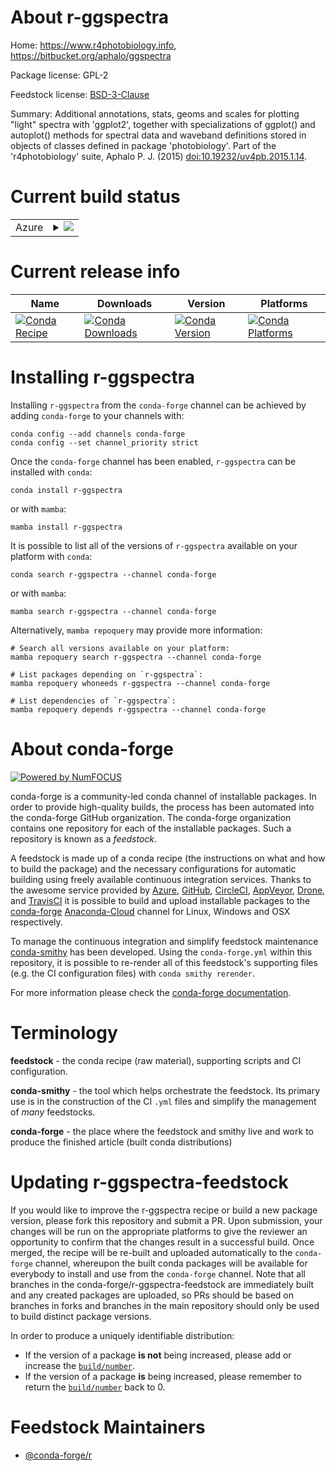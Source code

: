 About r-ggspectra
=================

Home: https://www.r4photobiology.info, https://bitbucket.org/aphalo/ggspectra

Package license: GPL-2

Feedstock license: [BSD-3-Clause](https://github.com/conda-forge/r-ggspectra-feedstock/blob/main/LICENSE.txt)

Summary: Additional annotations, stats, geoms and scales for plotting  "light" spectra with 'ggplot2', together with specializations of ggplot() and autoplot() methods for spectral data and waveband definitions stored in objects of classes defined in package 'photobiology'. Part of the  'r4photobiology' suite, Aphalo P. J. (2015) <doi:10.19232/uv4pb.2015.1.14>.

Current build status
====================


<table>
    
  <tr>
    <td>Azure</td>
    <td>
      <details>
        <summary>
          <a href="https://dev.azure.com/conda-forge/feedstock-builds/_build/latest?definitionId=3403&branchName=main">
            <img src="https://dev.azure.com/conda-forge/feedstock-builds/_apis/build/status/r-ggspectra-feedstock?branchName=main">
          </a>
        </summary>
        <table>
          <thead><tr><th>Variant</th><th>Status</th></tr></thead>
          <tbody><tr>
              <td>linux_64_r_base4.1</td>
              <td>
                <a href="https://dev.azure.com/conda-forge/feedstock-builds/_build/latest?definitionId=3403&branchName=main">
                  <img src="https://dev.azure.com/conda-forge/feedstock-builds/_apis/build/status/r-ggspectra-feedstock?branchName=main&jobName=linux&configuration=linux_64_r_base4.1" alt="variant">
                </a>
              </td>
            </tr><tr>
              <td>linux_64_r_base4.2</td>
              <td>
                <a href="https://dev.azure.com/conda-forge/feedstock-builds/_build/latest?definitionId=3403&branchName=main">
                  <img src="https://dev.azure.com/conda-forge/feedstock-builds/_apis/build/status/r-ggspectra-feedstock?branchName=main&jobName=linux&configuration=linux_64_r_base4.2" alt="variant">
                </a>
              </td>
            </tr><tr>
              <td>osx_64_r_base4.1</td>
              <td>
                <a href="https://dev.azure.com/conda-forge/feedstock-builds/_build/latest?definitionId=3403&branchName=main">
                  <img src="https://dev.azure.com/conda-forge/feedstock-builds/_apis/build/status/r-ggspectra-feedstock?branchName=main&jobName=osx&configuration=osx_64_r_base4.1" alt="variant">
                </a>
              </td>
            </tr><tr>
              <td>osx_64_r_base4.2</td>
              <td>
                <a href="https://dev.azure.com/conda-forge/feedstock-builds/_build/latest?definitionId=3403&branchName=main">
                  <img src="https://dev.azure.com/conda-forge/feedstock-builds/_apis/build/status/r-ggspectra-feedstock?branchName=main&jobName=osx&configuration=osx_64_r_base4.2" alt="variant">
                </a>
              </td>
            </tr><tr>
              <td>win_64</td>
              <td>
                <a href="https://dev.azure.com/conda-forge/feedstock-builds/_build/latest?definitionId=3403&branchName=main">
                  <img src="https://dev.azure.com/conda-forge/feedstock-builds/_apis/build/status/r-ggspectra-feedstock?branchName=main&jobName=win&configuration=win_64_" alt="variant">
                </a>
              </td>
            </tr>
          </tbody>
        </table>
      </details>
    </td>
  </tr>
</table>

Current release info
====================

| Name | Downloads | Version | Platforms |
| --- | --- | --- | --- |
| [![Conda Recipe](https://img.shields.io/badge/recipe-r--ggspectra-green.svg)](https://anaconda.org/conda-forge/r-ggspectra) | [![Conda Downloads](https://img.shields.io/conda/dn/conda-forge/r-ggspectra.svg)](https://anaconda.org/conda-forge/r-ggspectra) | [![Conda Version](https://img.shields.io/conda/vn/conda-forge/r-ggspectra.svg)](https://anaconda.org/conda-forge/r-ggspectra) | [![Conda Platforms](https://img.shields.io/conda/pn/conda-forge/r-ggspectra.svg)](https://anaconda.org/conda-forge/r-ggspectra) |

Installing r-ggspectra
======================

Installing `r-ggspectra` from the `conda-forge` channel can be achieved by adding `conda-forge` to your channels with:

```
conda config --add channels conda-forge
conda config --set channel_priority strict
```

Once the `conda-forge` channel has been enabled, `r-ggspectra` can be installed with `conda`:

```
conda install r-ggspectra
```

or with `mamba`:

```
mamba install r-ggspectra
```

It is possible to list all of the versions of `r-ggspectra` available on your platform with `conda`:

```
conda search r-ggspectra --channel conda-forge
```

or with `mamba`:

```
mamba search r-ggspectra --channel conda-forge
```

Alternatively, `mamba repoquery` may provide more information:

```
# Search all versions available on your platform:
mamba repoquery search r-ggspectra --channel conda-forge

# List packages depending on `r-ggspectra`:
mamba repoquery whoneeds r-ggspectra --channel conda-forge

# List dependencies of `r-ggspectra`:
mamba repoquery depends r-ggspectra --channel conda-forge
```


About conda-forge
=================

[![Powered by
NumFOCUS](https://img.shields.io/badge/powered%20by-NumFOCUS-orange.svg?style=flat&colorA=E1523D&colorB=007D8A)](https://numfocus.org)

conda-forge is a community-led conda channel of installable packages.
In order to provide high-quality builds, the process has been automated into the
conda-forge GitHub organization. The conda-forge organization contains one repository
for each of the installable packages. Such a repository is known as a *feedstock*.

A feedstock is made up of a conda recipe (the instructions on what and how to build
the package) and the necessary configurations for automatic building using freely
available continuous integration services. Thanks to the awesome service provided by
[Azure](https://azure.microsoft.com/en-us/services/devops/), [GitHub](https://github.com/),
[CircleCI](https://circleci.com/), [AppVeyor](https://www.appveyor.com/),
[Drone](https://cloud.drone.io/welcome), and [TravisCI](https://travis-ci.com/)
it is possible to build and upload installable packages to the
[conda-forge](https://anaconda.org/conda-forge) [Anaconda-Cloud](https://anaconda.org/)
channel for Linux, Windows and OSX respectively.

To manage the continuous integration and simplify feedstock maintenance
[conda-smithy](https://github.com/conda-forge/conda-smithy) has been developed.
Using the ``conda-forge.yml`` within this repository, it is possible to re-render all of
this feedstock's supporting files (e.g. the CI configuration files) with ``conda smithy rerender``.

For more information please check the [conda-forge documentation](https://conda-forge.org/docs/).

Terminology
===========

**feedstock** - the conda recipe (raw material), supporting scripts and CI configuration.

**conda-smithy** - the tool which helps orchestrate the feedstock.
                   Its primary use is in the construction of the CI ``.yml`` files
                   and simplify the management of *many* feedstocks.

**conda-forge** - the place where the feedstock and smithy live and work to
                  produce the finished article (built conda distributions)


Updating r-ggspectra-feedstock
==============================

If you would like to improve the r-ggspectra recipe or build a new
package version, please fork this repository and submit a PR. Upon submission,
your changes will be run on the appropriate platforms to give the reviewer an
opportunity to confirm that the changes result in a successful build. Once
merged, the recipe will be re-built and uploaded automatically to the
`conda-forge` channel, whereupon the built conda packages will be available for
everybody to install and use from the `conda-forge` channel.
Note that all branches in the conda-forge/r-ggspectra-feedstock are
immediately built and any created packages are uploaded, so PRs should be based
on branches in forks and branches in the main repository should only be used to
build distinct package versions.

In order to produce a uniquely identifiable distribution:
 * If the version of a package **is not** being increased, please add or increase
   the [``build/number``](https://docs.conda.io/projects/conda-build/en/latest/resources/define-metadata.html#build-number-and-string).
 * If the version of a package **is** being increased, please remember to return
   the [``build/number``](https://docs.conda.io/projects/conda-build/en/latest/resources/define-metadata.html#build-number-and-string)
   back to 0.

Feedstock Maintainers
=====================

* [@conda-forge/r](https://github.com/conda-forge/r/)

